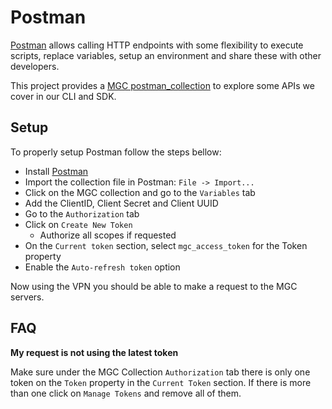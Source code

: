 
# Postman

[Postman](https://www.postman.com/product/what-is-postman/) allows calling
HTTP endpoints with some flexibility to execute scripts, replace variables,
setup an environment and share these with other developers.

This project provides a [MGC postman_collection](./MGC.postman_collection.json)
to explore some APIs we cover in our CLI and SDK.

## Setup

To properly setup Postman follow the steps bellow:

- Install [Postman](https://www.postman.com/downloads/)
- Import the collection file in Postman: `File -> Import...`
- Click on the MGC collection and go to the `Variables` tab
- Add the ClientID, Client Secret and Client UUID
- Go to the `Authorization` tab
- Click on `Create New Token`
  - Authorize all scopes if requested
- On the `Current token` section, select `mgc_access_token` for the Token property
- Enable the `Auto-refresh token` option

Now using the VPN you should be able to make a request to the MGC servers.

## FAQ

**My request is not using the latest token**

Make sure under the MGC Collection `Authorization` tab there is only one token
on the `Token` property in the `Current Token` section. If there is more than
one click on `Manage Tokens` and remove all of them.
